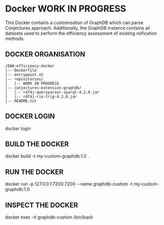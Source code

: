 # Docker WORK IN PROGRESS
This Docker contains a customisation of GraphDB which can parse Conjectures approach. Additionally, the GraphDB instance contains all datasets used to perform the efficiency assessment of existing reification methods.   

## DOCKER ORGANISATION

```
/EWA-efficiency-docker
|-- Dockerfile
|-- entrypoint.sh
|-- repositories/
|   |-- WORK IN PROGRESS
|-- conjectures-extension-graphdb/
|   |-- rdf4j-queryparser-sparql-4.2.0.jar
|   |-- rdf4j-rio-trig-4.2.0.jar
|-- README.txt
```

## DOCKER LOGIN
docker login

## BUILD THE DOCKER
docker build -t my-custom-graphdb:1.0 .

## RUN THE DOCKER 
docker run -p 127.0.0.1:7200:7200 --name graphdb-custom -t my-custom-graphdb:1.0

## INSPECT THE DOCKER
docker exec -it graphdb-custom /bin/bash
